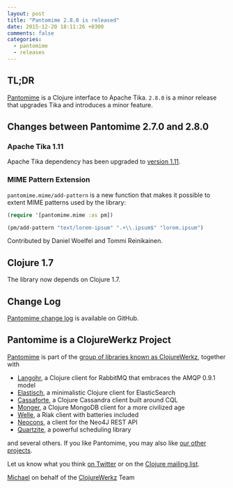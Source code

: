 ```yaml
---
layout: post
title: "Pantomime 2.8.0 is released"
date: 2015-12-20 18:11:26 +0300
comments: false
categories:
  - pantomime
  - releases
---
```


## TL;DR

[Pantomime](http://github.com/michaelklishin/pantomime) is a Clojure interface to Apache Tika.
`2.8.0` is a minor release that upgrades Tika and introduces a minor feature.


## Changes between Pantomime 2.7.0 and 2.8.0

### Apache Tika 1.11

Apache Tika dependency has been upgraded to [version 1.11](http://www.apache.org/dist/tika/CHANGES-1.11.txt).

### MIME Pattern Extension

`pantomime.mime/add-pattern` is a new function that makes
it possible to extent MIME patterns used by the library:

``` clojure
(require '[pantomime.mime :as pm])

(pm/add-pattern "text/lorem-ipsum" ".+\\.ipsum$" "lorem.ipsum")
```

Contributed by Daniel Woelfel and Tommi Reinikainen.

## Clojure 1.7

The library now depends on Clojure 1.7.


## Change Log

[Pantomime change log](https://github.com/michaelklishin/pantomime/blob/master/ChangeLog.md) is available on GitHub.



## Pantomime is a ClojureWerkz Project

[Pantomime](http://github.com/michaelklishin/pantomime) is part of the [group of libraries known as ClojureWerkz](http://clojurewerkz.org), together with

 * [Langohr](http://clojurerabbitmq.info), a Clojure client for RabbitMQ that embraces the AMQP 0.9.1 model
 * [Elastisch](http://clojureelasticsearch.info), a minimalistic Clojure client for ElasticSearch
 * [Cassaforte](http://clojurecassandra.info), a Clojure Cassandra client built around CQL
 * [Monger](http://clojuremongodb.info), a Clojure MongoDB client for a more civilized age
 * [Welle](http://clojureriak.info), a Riak client with batteries included
 * [Neocons](http://clojureneo4j.info), a client for the Neo4J REST API
 * [Quartzite](http://clojurequartz.info), a powerful scheduling library

and several others. If you like Pantomime, you may also like [our other projects](http://clojurewerkz.org).

Let us know what you think [on Twitter](http://twitter.com/clojurewerkz) or on the [Clojure mailing list](https://groups.google.com/group/clojure).


[Michael](http://twitter.com/michaelklishin) on behalf of the [ClojureWerkz](http://clojurewerkz.org) Team
